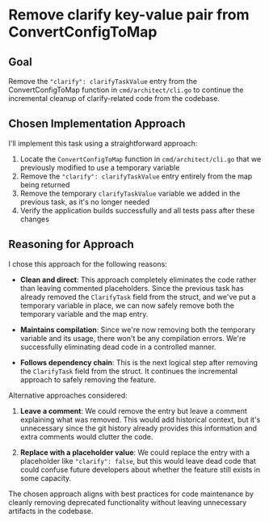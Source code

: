 # Remove clarify key-value pair from ConvertConfigToMap

## Goal
Remove the `"clarify": clarifyTaskValue` entry from the ConvertConfigToMap function in `cmd/architect/cli.go` to continue the incremental cleanup of clarify-related code from the codebase.

## Chosen Implementation Approach
I'll implement this task using a straightforward approach:

1. Locate the `ConvertConfigToMap` function in `cmd/architect/cli.go` that we previously modified to use a temporary variable
2. Remove the `"clarify": clarifyTaskValue` entry entirely from the map being returned
3. Remove the temporary `clarifyTaskValue` variable we added in the previous task, as it's no longer needed
4. Verify the application builds successfully and all tests pass after these changes

## Reasoning for Approach
I chose this approach for the following reasons:

* **Clean and direct**: This approach completely eliminates the code rather than leaving commented placeholders. Since the previous task has already removed the `ClarifyTask` field from the struct, and we've put a temporary variable in place, we can now safely remove both the temporary variable and the map entry.

* **Maintains compilation**: Since we're now removing both the temporary variable and its usage, there won't be any compilation errors. We're successfully eliminating dead code in a controlled manner.

* **Follows dependency chain**: This is the next logical step after removing the `ClarifyTask` field from the struct. It continues the incremental approach to safely removing the feature.

Alternative approaches considered:
1. **Leave a comment**: We could remove the entry but leave a comment explaining what was removed. This would add historical context, but it's unnecessary since the git history already provides this information and extra comments would clutter the code.

2. **Replace with a placeholder value**: We could replace the entry with a placeholder like `"clarify": false`, but this would leave dead code that could confuse future developers about whether the feature still exists in some capacity.

The chosen approach aligns with best practices for code maintenance by cleanly removing deprecated functionality without leaving unnecessary artifacts in the codebase.